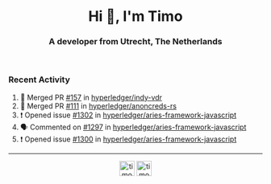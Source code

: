 <h1 align="center">Hi 👋, I'm Timo</h1>
<h3 align="center">A developer from Utrecht, The Netherlands</h3>
<br/>
<!-- https://github.com/rahuldkjain/github-profile-readme-generator --!>

<!--  <p align="left"><img src="https://github-readme-stats.vercel.app/api?username=timoglastra&show_icons=true&count_private=true&" alt="timoglastra" /></p> --!>

<!--
Github language stats
<p align="left"><img src="https://github-readme-stats.vercel.app/api/top-langs/?username=timoglastra&layout=compact" alt="timoglastra" /><p>
-->

<!-- Codestats language stats -->
<!-- <p align="left"><img src="https://codestats-readme.vercel.app/api/top-langs/?username=timoglastra&layout=compact&language_count=12" alt="timoglastra" /><p>    --!>
  
<h3>Recent Activity</h3>

<!--START_SECTION:activity-->
1. 🎉 Merged PR [#157](https://github.com/hyperledger/indy-vdr/pull/157) in [hyperledger/indy-vdr](https://github.com/hyperledger/indy-vdr)
2. 🎉 Merged PR [#111](https://github.com/hyperledger/anoncreds-rs/pull/111) in [hyperledger/anoncreds-rs](https://github.com/hyperledger/anoncreds-rs)
3. ❗️ Opened issue [#1302](https://github.com/hyperledger/aries-framework-javascript/issues/1302) in [hyperledger/aries-framework-javascript](https://github.com/hyperledger/aries-framework-javascript)
4. 🗣 Commented on [#1297](https://github.com/hyperledger/aries-framework-javascript/issues/1297) in [hyperledger/aries-framework-javascript](https://github.com/hyperledger/aries-framework-javascript)
5. ❗️ Opened issue [#1300](https://github.com/hyperledger/aries-framework-javascript/issues/1300) in [hyperledger/aries-framework-javascript](https://github.com/hyperledger/aries-framework-javascript)
<!--END_SECTION:activity-->

---

<p align="center">
<a href="https://twitter.com/timoglastra" target="blank"><img align="center" src="https://cdn.jsdelivr.net/npm/simple-icons@3.0.1/icons/twitter.svg" alt="timoglastra" height="30" width="30" /></a>
<a href="https://linkedin.com/in/timoglastra" target="blank"><img align="center" src="https://cdn.jsdelivr.net/npm/simple-icons@3.0.1/icons/linkedin.svg" alt="timoglastra" height="30" width="30" /></a>
</p>



